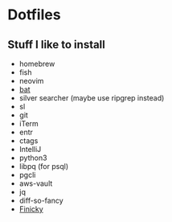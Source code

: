 # Dotfiles

## Stuff I like to install

* homebrew
* fish
* neovim
* [bat](https://github.com/sharkdp/bat)
* silver searcher (maybe use ripgrep instead)
* sl
* git
* iTerm
* entr
* ctags
* IntelliJ
* python3
* libpq (for psql)
* pgcli
* aws-vault
* jq
* diff-so-fancy
* [Finicky](https://github.com/johnste/finicky)

